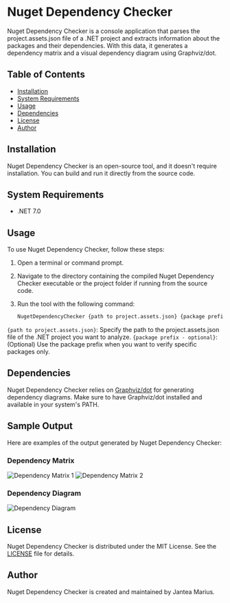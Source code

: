 # Nuget Dependency Checker

Nuget Dependency Checker is a console application that parses the project.assets.json file of a .NET project and extracts information about the packages and their dependencies. With this data, it generates a dependency matrix and a visual dependency diagram using Graphviz/dot.

## Table of Contents

- [Installation](#installation)
- [System Requirements](#system-requirements)
- [Usage](#usage)
- [Dependencies](#dependencies)
- [License](#license)
- [Author](#author)

## Installation

Nuget Dependency Checker is an open-source tool, and it doesn't require installation. You can build and run it directly from the source code.

## System Requirements

- .NET 7.0

## Usage

To use Nuget Dependency Checker, follow these steps:

1. Open a terminal or command prompt.

2. Navigate to the directory containing the compiled Nuget Dependency Checker executable or the project folder if running from the source code.

3. Run the tool with the following command:

   ```bash
   NugetDependencyChecker {path to project.assets.json} {package prefix - optional}
   
  `{path to project.assets.json}`: Specify the path to the project.assets.json file of the .NET project you want to analyze.
`{package prefix - optional}`: (Optional) Use the package prefix when you want to verify specific packages only.

## Dependencies

Nuget Dependency Checker relies on [Graphviz/dot](https://graphviz.org/download/) for generating dependency diagrams. Make sure to have Graphviz/dot installed and available in your system's PATH.

## Sample Output

Here are examples of the output generated by Nuget Dependency Checker:

### Dependency Matrix

![Dependency Matrix 1](https://1drv.ms/i/s!AtmIuVKooltxjrAihCP9Mk5-1ErW1Q?e=keAzkp)
![Dependency Matrix 2](https://1drv.ms/i/s!AtmIuVKooltxjrAjGdxOkQ8l7XcHtQ?e=gcNMWf)

### Dependency Diagram

![Dependency Diagram](https://1drv.ms/i/s!AtmIuVKooltxjrAk2309r3TxQ4PNZQ?e=RSR85F)


## License

Nuget Dependency Checker is distributed under the MIT License. See the [LICENSE](LICENSE) file for details.

## Author

Nuget Dependency Checker is created and maintained by Jantea Marius.
